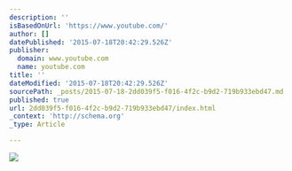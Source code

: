 ```yaml
---
description: ''
isBasedOnUrl: 'https://www.youtube.com/'
author: []
datePublished: '2015-07-18T20:42:29.526Z'
publisher:
  domain: www.youtube.com
  name: youtube.com
title: ''
dateModified: '2015-07-18T20:42:29.526Z'
sourcePath: _posts/2015-07-18-2dd039f5-f016-4f2c-b9d2-719b933ebd47.md
published: true
url: 2dd039f5-f016-4f2c-b9d2-719b933ebd47/index.html
_context: 'http://schema.org'
_type: Article

---
```

![](https://i.ytimg.com/vi/S1i5coU-0_Q/mqdefault.jpg)